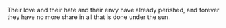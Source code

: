 Their love and their hate and their envy have already perished, and forever they have no more share in all that is done under the sun.
